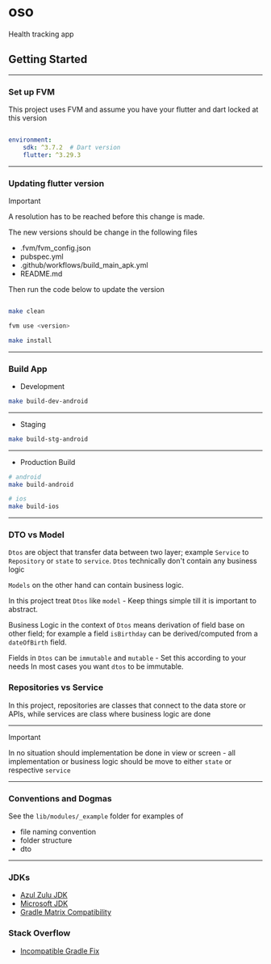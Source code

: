 # oso

Health tracking app

## Getting Started
---

### Set up FVM
This project uses FVM and assume you have your flutter and dart locked at this version

```yaml

environment:
    sdk: ^3.7.2  # Dart version
    flutter: ^3.29.3

```

---

### Updating flutter version
> [!IMPORTANT]
> A resolution has to be reached before this change is made.
>

The new versions should be change in the following files
- .fvm/fvm_config.json
- pubspec.yml
- .github/workflows/build_main_apk.yml
- README.md

Then run the code below to update the version
```sh

make clean

fvm use <version>

make install
```
---

### Build App
- Development
```bash
make build-dev-android
```

---

- Staging
```bash
make build-stg-android
```  

---

- Production Build
```bash
# android
make build-android 

# ios
make build-ios
```

---

### DTO vs Model
`Dtos` are object that transfer data between two layer; example `Service` to `Repository` or `state` to `service`.
`Dtos` technically don't contain any business logic

`Models` on the other hand can contain business logic.

In this project treat `Dtos` like `model` - Keep things simple till it is important to abstract.

Business Logic in the context of `Dtos` means derivation of field base on other field; for example
a field `isBirthday` can be derived/computed from a `dateOfBirth` field.

Fields in `Dtos` can be `immutable` and `mutable` - Set this according to your needs
In most cases you want `dtos` to be immutable.

### Repositories vs Service
In this project, repositories are classes that connect to the data store or APIs,
while services are class where business logic are done

---

> [!IMPORTANT]
> In no situation should implementation be done in view or screen -
> all implementation or business logic should be move to either `state` or respective `service`
>

---

### Conventions and Dogmas

See the `lib/modules/_example` folder for examples of

- file naming convention
- folder structure
- dto

---

### JDKs
- [Azul Zulu JDK](https://www.azul.com/downloads/?package=jdk#zulu)
- [Microsoft JDK](https://learn.microsoft.com/en-us/java/openjdk/download)
- [Gradle Matrix Compatibility](https://docs.gradle.org/current/userguide/compatibility.html)


### Stack Overflow
- [Incompatible Gradle Fix](https://stackoverflow.com/a/76383993/3501729)